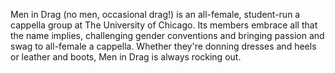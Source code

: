 Men in Drag (no men, occasional drag!) is an all-female, student-run a cappella group at The University of Chicago. Its members embrace all that the name implies, challenging gender conventions and bringing passion and swag to all-female a cappella. Whether they're donning dresses and heels or leather and boots, Men in Drag is always rocking out.
